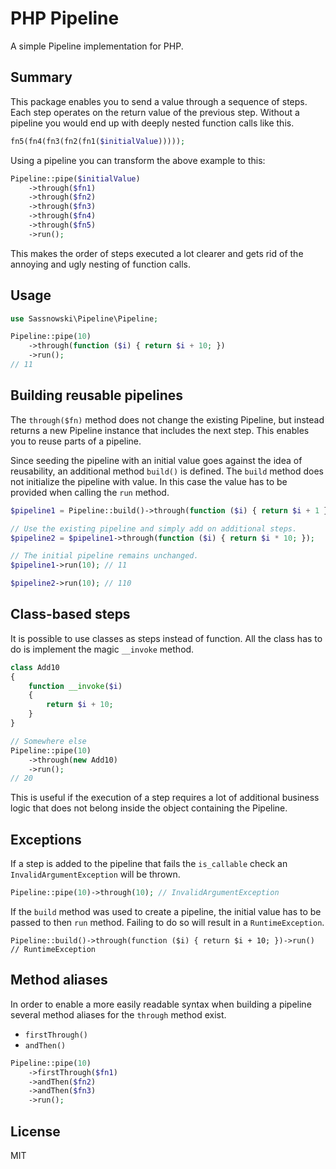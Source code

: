 # PHP Pipeline

A simple Pipeline implementation for PHP.

## Summary

This package enables you to send a value through a sequence of steps. Each step operates on the return
value of the previous step. Without a pipeline you would end up with deeply nested function calls like this.

```php
fn5(fn4(fn3(fn2(fn1($initialValue)))));
```

Using a pipeline you can transform the above example to this:

```php
Pipeline::pipe($initialValue)
    ->through($fn1)
    ->through($fn2)
    ->through($fn3)
    ->through($fn4)
    ->through($fn5)
    ->run();
```

This makes the order of steps executed a lot clearer and gets rid of the annoying and ugly nesting of function calls.

## Usage

```php
use Sassnowski\Pipeline\Pipeline;

Pipeline::pipe(10)
    ->through(function ($i) { return $i + 10; })
    ->run();
// 11
```

## Building reusable pipelines

The `through($fn)` method does not change the existing Pipeline, but instead returns a new Pipeline instance that includes
the next step. This enables you to reuse parts of a pipeline.

Since seeding the pipeline with an initial value goes against the idea of reusability, an additional method `build()` is defined.
The `build` method does not initialize the pipeline with value. In this case the value has to be provided when calling the `run` method.

```php
$pipeline1 = Pipeline::build()->through(function ($i) { return $i + 1 });

// Use the existing pipeline and simply add on additional steps.
$pipeline2 = $pipeline1->through(function ($i) { return $i * 10; });

// The initial pipeline remains unchanged.
$pipeline1->run(10); // 11

$pipeline2->run(10); // 110
```

## Class-based steps

It is possible to use classes as steps instead of function. All the class has to do is implement the magic `__invoke` method.

```php
class Add10
{
    function __invoke($i)
    {
        return $i + 10;
    }
}

// Somewhere else
Pipeline::pipe(10)
    ->through(new Add10)
    ->run();
// 20
```

This is useful if the execution of a step requires a lot of additional business logic that does not belong inside the object
containing the Pipeline.

## Exceptions

If a step is added to the pipeline that fails the `is_callable` check an `InvalidArgumentException` will be thrown.

```php
Pipeline::pipe(10)->through(10); // InvalidArgumentException
```

If the `build` method was used to create a pipeline, the initial value has to be passed to then `run` method. Failing to do so
will result in a `RuntimeException`.

```
Pipeline::build()->through(function ($i) { return $i + 10; })->run() // RuntimeException
```

## Method aliases

In order to enable a more easily readable syntax when building a pipeline several method aliases for the `through` method exist.

* `firstThrough()`
* `andThen()`

```php
Pipeline::pipe(10)
    ->firstThrough($fn1)
    ->andThen($fn2)
    ->andThen($fn3)
    ->run();
```

## License

MIT